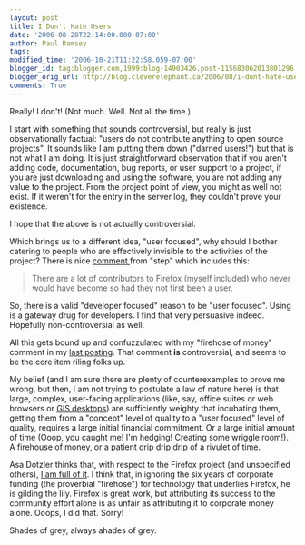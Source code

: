 ```yaml
---
layout: post
title: I Don't Hate Users
date: '2006-08-28T22:14:00.000-07:00'
author: Paul Ramsey
tags: 
modified_time: '2006-10-21T11:22:58.059-07:00'
blogger_id: tag:blogger.com,1999:blog-14903426.post-115683062013801296
blogger_orig_url: http://blog.cleverelephant.ca/2006/08/i-dont-hate-users.html
comments: True
---
```


Really! I don't! (Not much. Well. Not all the time.)

I start with something that sounds controversial, but really is just observationally factual: "users do not contribute anything to open source projects".  It sounds like I am putting them down ("darned users!") but that is not what I am doing. It is just straightforward observation that if you aren't adding code, documentation, bug reports, or user support to a project, if you are just downloading and using the software, you are not adding any value to the project.  From the project point of view, you might as well not exist.  If it weren't for the entry in the server log, they couldn't prove your existence.

I hope that the above is not actually controversial.

Which brings us to a different idea, "user focused", why should I bother catering to people who are effectively invisible to the activities of the project?  There is nice [comment ](/2006/08/open-source-gis-on-every-desktop.html) from "step" which includes this:

> There are a lot of contributors to Firefox (myself included) who never would have become so had they not first been a user.

So, there is a valid "developer focused" reason to be "user focused".  Using is a gateway drug for developers.  I find that very persuasive indeed.  Hopefully non-controversial as well.

All this gets bound up and confuzzulated with my "firehose of money" comment in my [last posting](/2006/08/open-source-gis-on-every-desktop.html).  That comment **is** controversial, and seems to be the core item riling folks up.

My belief (and I am sure there are plenty of counterexamples to prove me wrong, but then, I am not trying to postulate a law of nature here) is that large, complex, user-facing applications (like, say, office suites or web browsers or [GIS desktops](http://udig.refractions.net)) are sufficiently weighty that incubating them, getting them from a "concept" level of quality to a "user focused" level of quality, requires a large initial financial commitment.  Or a large initial amount of time (Ooop, you caught me! I'm hedging! Creating some wriggle room!).  A firehouse of money, or a patient drip drip drip of a rivulet of time.

Asa Dotzler thinks that, with respect to the Firefox project (and unspecified others), [I am full of it](http://weblogs.mozillazine.org/asa/archives/2006/08/for_the_new_and.html).  I think that, in ignoring the six years of corporate funding (the proverbial "firehose") for technology that underlies Firefox, he is gilding the lily.       Firefox is great work, but attributing its success to the community effort alone is as unfair as attributing it to corporate money alone.  Ooops, I did that.  Sorry!

Shades of grey, always ahades of grey.
